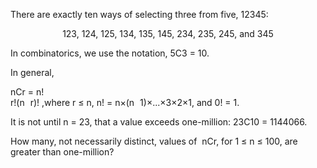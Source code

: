   <p>There are exactly ten ways of selecting three from five, 12345:</p>  <p style="text-align:center;">123, 124, 125, 134, 135, 145, 234, 235, 245, and 345</p>  <p>In combinatorics, we use the notation, 5C3 = 10.</p>  <p>In general,</p>        nCr =   n!<br />r!(n<img src='images/symbol_minus.gif' width='9' height='3' alt='&minus;' border='0' style='vertical-align:middle;' />r)!  ,where r &le; n, n! = n&times;(n<img src='images/symbol_minus.gif' width='9' height='3' alt='&minus;' border='0' style='vertical-align:middle;' />1)&times;...&times;3&times;2&times;1, and 0! = 1.        <p>It is not until n = 23, that a value exceeds one-million: 23C10 = 1144066.</p>  <p>How many, not necessarily distinct, values of &nbsp;nCr, for 1 &le; n &le; 100, are greater than one-million?</p>    